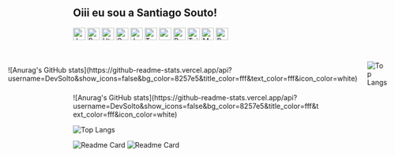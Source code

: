 ## Oiii eu sou a Santiago Souto!


<div style="">
  <img align="center" alt="Java" height="25" src="https://img.shields.io/badge/Java-8257e5?style=for-the-badge&logo=openjdk&logoColor=white">
 <img align="center" alt="Python" height="25" src="https://img.shields.io/badge/Python-8257e5?style=for-the-badge&logo=python&logoColor=white">
  <img align="center" alt="Html" height="25" src="https://img.shields.io/badge/HTML5-8257e5?style=for-the-badge&logo=html5&logoColor=white">
  <img align="center" alt="Css" height="25" src="https://img.shields.io/badge/CSS3-8257e5?&style=for-the-badge&logo=css3&logoColor=white">
  <img align="center" alt="Js" height="25" src="https://img.shields.io/badge/Node.js-8257e5?style=for-the-badge&logo=node.js&logoColor=white">
  <img align="center" alt="Ts" height="25" src="https://img.shields.io/badge/TypeScript-8257e5?style=for-the-badge&logo=typescript&logoColor=white">
  <img align="center" alt="node" height="25" src="https://img.shields.io/badge/TypeScript-8257e5?style=for-the-badge&logo=typescript&logoColor=white">
  <img align="center" alt="React" height="25" src="https://img.shields.io/badge/React-8257e5?style=for-the-badge&logo=react&logoColor=white">
  <img align="center" alt="Tailwind Css" height="25" src="https://img.shields.io/badge/Tailwind_CSS-8257e5?style=for-the-badge&logo=tailwind-css&logoColor=white">
  <img align="center" alt="MySQL" height="25" src="https://img.shields.io/badge/MySQL-8257e5?style=for-the-badge&logo=mysql&logoColor=white">
  <img align="center" alt="PostgreSQL" height="25" src="https://img.shields.io/badge/PostgreSQL-8257e5?style=for-the-badge&logo=postgresql&logoColor=white">
</div>

  ##
 <div style="display: flex; align-items:center;justify-content:center; gap:20px;">
 ![Anurag's GitHub stats](https://github-readme-stats.vercel.app/api?username=DevSolto&show_icons=false&bg_color=8257e5&title_color=fff&text_color=fff&icon_color=white)

![Top Langs](https://github-readme-stats.vercel.app/api/top-langs/?username=DevSolto&layout=compact&bg_color=8257e5&title_color=fff&text_color=fff&icon_color=white)
 </div>
![Anurag's GitHub stats](https://github-readme-stats.vercel.app/api?username=DevSolto&show_icons=false&bg_color=8257e5&title_color=fff&text_color=fff&icon_color=white)

![Top Langs](https://github-readme-stats.vercel.app/api/top-langs/?username=DevSolto&layout=compact&bg_color=8257e5&title_color=fff&text_color=fff&icon_color=white)

![Readme Card](https://github-readme-stats.vercel.app/api/pin/?username=DevSolto&repo=gledsnelle.com.br&bg_color=8257e5&title_color=fff&text_color=fff&icon_color=white)
![Readme Card](https://github-readme-stats.vercel.app/api/pin/?username=DevSolto&repo=FACULDADE-e-commerce&bg_color=8257e5&title_color=fff&text_color=fff&icon_color=white)
